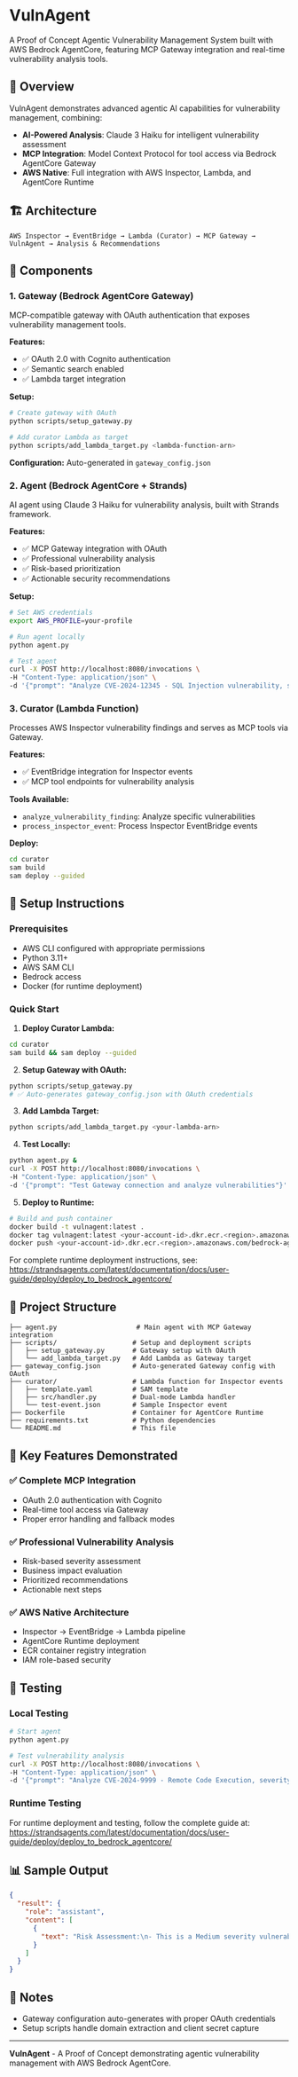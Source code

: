 # VulnAgent

A Proof of Concept Agentic Vulnerability Management System built with AWS Bedrock AgentCore, featuring MCP Gateway integration and real-time vulnerability analysis tools.

## 🎯 Overview

VulnAgent demonstrates advanced agentic AI capabilities for vulnerability management, combining:

- **AI-Powered Analysis**: Claude 3 Haiku for intelligent vulnerability assessment
- **MCP Integration**: Model Context Protocol for tool access via Bedrock AgentCore Gateway
- **AWS Native**: Full integration with AWS Inspector, Lambda, and AgentCore Runtime

## 🏗️ Architecture

```
AWS Inspector → EventBridge → Lambda (Curator) → MCP Gateway → VulnAgent → Analysis & Recommendations
```

## 🚀 Components

### 1. **Gateway (Bedrock AgentCore Gateway)**

MCP-compatible gateway with OAuth authentication that exposes vulnerability management tools.

**Features:**

- ✅ OAuth 2.0 with Cognito authentication
- ✅ Semantic search enabled
- ✅ Lambda target integration

**Setup:**

```bash
# Create gateway with OAuth
python scripts/setup_gateway.py

# Add curator Lambda as target
python scripts/add_lambda_target.py <lambda-function-arn>
```

**Configuration:** Auto-generated in `gateway_config.json`

### 2. **Agent (Bedrock AgentCore + Strands)**

AI agent using Claude 3 Haiku for vulnerability analysis, built with Strands framework.

**Features:**

- ✅ MCP Gateway integration with OAuth
- ✅ Professional vulnerability analysis
- ✅ Risk-based prioritization
- ✅ Actionable security recommendations

**Setup:**

```bash
# Set AWS credentials
export AWS_PROFILE=your-profile

# Run agent locally
python agent.py

# Test agent
curl -X POST http://localhost:8080/invocations \
-H "Content-Type: application/json" \
-d '{"prompt": "Analyze CVE-2024-12345 - SQL Injection vulnerability, severity HIGH"}'
```

### 3. **Curator (Lambda Function)**

Processes AWS Inspector vulnerability findings and serves as MCP tools via Gateway.

**Features:**

- ✅ EventBridge integration for Inspector events
- ✅ MCP tool endpoints for vulnerability analysis

**Tools Available:**

- `analyze_vulnerability_finding`: Analyze specific vulnerabilities
- `process_inspector_event`: Process Inspector EventBridge events

**Deploy:**

```bash
cd curator
sam build
sam deploy --guided
```

## 🔧 Setup Instructions

### Prerequisites

- AWS CLI configured with appropriate permissions
- Python 3.11+
- AWS SAM CLI
- Bedrock access
- Docker (for runtime deployment)

### Quick Start

1. **Deploy Curator Lambda:**

```bash
cd curator
sam build && sam deploy --guided
```

2. **Setup Gateway with OAuth:**

```bash
python scripts/setup_gateway.py
# ✅ Auto-generates gateway_config.json with OAuth credentials
```

3. **Add Lambda Target:**

```bash
python scripts/add_lambda_target.py <your-lambda-arn>
```

4. **Test Locally:**

```bash
python agent.py &
curl -X POST http://localhost:8080/invocations \
-H "Content-Type: application/json" \
-d '{"prompt": "Test Gateway connection and analyze vulnerabilities"}'
```

5. **Deploy to Runtime:**

```bash
# Build and push container
docker build -t vulnagent:latest .
docker tag vulnagent:latest <your-account-id>.dkr.ecr.<region>.amazonaws.com/bedrock-agentcore-agent:latest
docker push <your-account-id>.dkr.ecr.<region>.amazonaws.com/bedrock-agentcore-agent:latest
```

For complete runtime deployment instructions, see: https://strandsagents.com/latest/documentation/docs/user-guide/deploy/deploy_to_bedrock_agentcore/

## 📁 Project Structure

```
├── agent.py                    # Main agent with MCP Gateway integration
├── scripts/                   # Setup and deployment scripts
│   ├── setup_gateway.py       # Gateway setup with OAuth
│   └── add_lambda_target.py   # Add Lambda as Gateway target
├── gateway_config.json        # Auto-generated Gateway config with OAuth
├── curator/                   # Lambda function for Inspector events
│   ├── template.yaml          # SAM template
│   ├── src/handler.py         # Dual-mode Lambda handler
│   └── test-event.json        # Sample Inspector event
├── Dockerfile                 # Container for AgentCore Runtime
├── requirements.txt           # Python dependencies
└── README.md                  # This file
```

## 🎯 Key Features Demonstrated

### ✅ **Complete MCP Integration**

- OAuth 2.0 authentication with Cognito
- Real-time tool access via Gateway
- Proper error handling and fallback modes

### ✅ **Professional Vulnerability Analysis**

- Risk-based severity assessment
- Business impact evaluation
- Prioritized recommendations
- Actionable next steps

### ✅ **AWS Native Architecture**

- Inspector → EventBridge → Lambda pipeline
- AgentCore Runtime deployment
- ECR container registry integration
- IAM role-based security

## 🧪 Testing

### Local Testing

```bash
# Start agent
python agent.py

# Test vulnerability analysis
curl -X POST http://localhost:8080/invocations \
-H "Content-Type: application/json" \
-d '{"prompt": "Analyze CVE-2024-9999 - Remote Code Execution, severity CRITICAL"}'
```

### Runtime Testing

For runtime deployment and testing, follow the complete guide at:
https://strandsagents.com/latest/documentation/docs/user-guide/deploy/deploy_to_bedrock_agentcore/

## 📊 Sample Output

```json
{
  "result": {
    "role": "assistant",
    "content": [
      {
        "text": "Risk Assessment:\n- This is a Medium severity vulnerability involving outdated package version\n- Component: 'hudson' version 1.476 → upgrade to 2.263\n\nRecommendations:\n1. Upgrade package immediately\n2. Review other dependencies\n3. Implement automated update process\n4. Monitor for new findings\n\nNext Steps:\n- Plan upgrade with dev/ops teams\n- Verify successful upgrade\n- Expand review to other components"
      }
    ]
  }
}
```

## 📝 Notes

- Gateway configuration auto-generates with proper OAuth credentials
- Setup scripts handle domain extraction and client secret capture

---

**VulnAgent** - A Proof of Concept demonstrating agentic vulnerability management with AWS Bedrock AgentCore.
